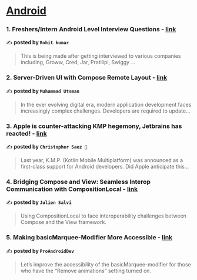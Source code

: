 
<h1><a href=https://medium.com/tag/android/recommended target="_blank" rel="noopener noreferrer">Android</a></h1>
<h3>1. Freshers/Intern Android Level Interview Questions - <a href="https://medium.com/@rokiran/freshers-intern-android-level-interview-questions-464cfb9bdec2" target="_blank" rel="noopener noreferrer">link</a></h3>

✍️ **posted by `Rohit kumar`**

<blockquote>This is being made after getting interviewed to various companies including, Groww, Cred, Jar, Pratilipi, Swiggy …</blockquote>

<h3>2. Server-Driven UI with Compose Remote Layout - <a href="https://medium.com/@utsmannn/server-driven-ui-with-compose-remote-layout-bdc902d973f8" target="_blank" rel="noopener noreferrer">link</a></h3>

✍️ **posted by `Muhammad Utsman`**

<blockquote>In the ever evolving digital era, modern application development faces increasingly complex challenges. Developers are required to update…</blockquote>

<h3>3. Apple is counter-attacking KMP hegemony, Jetbrains has reacted! - <a href="https://medium.com/@SaezChristopher/apple-is-counter-attacking-kmp-hegemony-jetbrains-has-reacted-1c4a60c2ab3e" target="_blank" rel="noopener noreferrer">link</a></h3>

✍️ **posted by `Christopher Saez 📱`**

<blockquote>Last year, K.M.P. (Kotlin Mobile Multiplatform) was announced as a first-class support for Android developers. Did Apple anticipate this…</blockquote>

<h3>4. Bridging Compose and View: Seamless Interop Communication with CompositionLocal - <a href="https://medium.com/@juliensalvi/bridging-compose-and-view-seamless-interop-communication-with-compositionlocal-4b0a273bf15f" target="_blank" rel="noopener noreferrer">link</a></h3>

✍️ **posted by `Julien Salvi`**

<blockquote>Using CompositionLocal to face interoperability challenges between Compose and the View framework.</blockquote>

<h3>5. Making basicMarquee-Modifier More Accessible - <a href="https://medium.com/proandroiddev/making-basicmarquee-modifier-more-accessible-8b3737307dee" target="_blank" rel="noopener noreferrer">link</a></h3>

✍️ **posted by `ProAndroidDev`**

<blockquote>Let’s improve the accessibility of the basicMarquee-modifier for those who have the “Remove animations” setting turned on.</blockquote>

